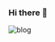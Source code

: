 ### Hi there 👋
<!-- ![Anurag's GitHub stats](https://github-readme-stats.vercel.app/api?username=itscola&bg_color=30,e96443,904e95&title_color=fff&text_color=fff) -->



![blog](https://img.shields.io/badge/Blog-witcola.top-9cf.svg)
